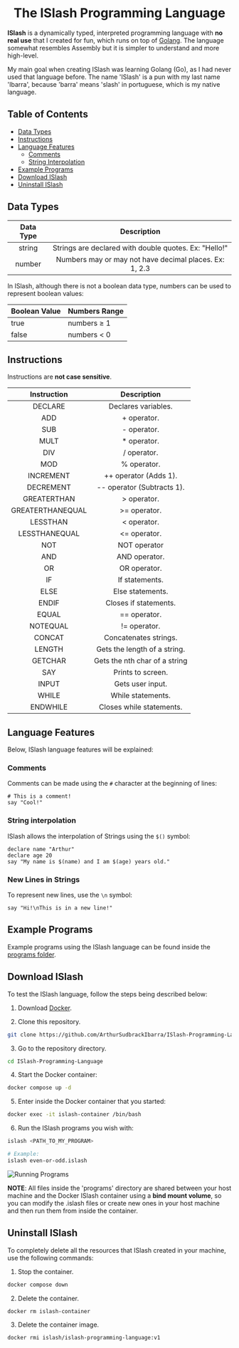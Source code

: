 <h1 align="center">The ISlash Programming Language</h1>

**ISlash** is a dynamically typed, interpreted programming language with **no real use** that I created for fun, which runs on top of [Golang](https://go.dev/). The language somewhat resembles Assembly but it is simpler to understand and more high-level.

My main goal when creating ISlash was learning Golang (Go), as I had never used that language before. The name 'ISlash' is a pun with my last name 'Ibarra', because 'barra' means 'slash' in portuguese, which is my native language.

## Table of Contents

* [Data Types](#data-types)
* [Instructions](#instructions)
* [Language Features](#language-features)
    * [Comments](#comments)
    * [String Interpolation](#string-interpolation)
* [Example Programs](#example-programs)
* [Download ISlash](#download-islash)
* [Uninstall ISlash](#uninstall-islash)
 
## Data Types

| Data Type |                       Description                      |
|:---------:|:------------------------------------------------------:|
|   string  |  Strings are declared with double quotes. Ex: "Hello!" |
|   number  | Numbers may or may not have decimal places. Ex: 1, 2.3 |

In ISlash, although there is not a boolean data type, numbers can be used to represent boolean values:

| Boolean Value | Numbers Range |
|---------------|---------------|
| true          | numbers ≥ 1   |
| false         | numbers < 0   |

## Instructions

Instructions are **not case sensitive**.

|    Instruction   |          Description          |
|:----------------:|:-----------------------------:|
|      DECLARE     |      Declares variables.      |
|        ADD       |          + operator.          |
|        SUB       |          - operator.          |
|       MULT       |          * operator.          |
|        DIV       |          / operator.          |
|        MOD       |          % operator.          |
|     INCREMENT    |     ++ operator (Adds 1).     |
|     DECREMENT    |   -- operator (Subtracts 1).  |
|    GREATERTHAN   |          > operator.          |
| GREATERTHANEQUAL |          >= operator.         |
|     LESSTHAN     |          < operator.          |
|   LESSTHANEQUAL  |          <= operator.         |
|        NOT       |          NOT operator         |
|        AND       |         AND operator.         |
|        OR        |          OR operator.         |
|        IF        |         If statements.        |
|       ELSE       |        Else statements.       |
|       ENDIF      |     Closes if statements.     |
|       EQUAL      |          == operator.         |
|     NOTEQUAL     |          != operator.         |
|      CONCAT      |     Concatenates strings.     |
|      LENGTH      |  Gets the length of a string. |
|      GETCHAR     | Gets the nth char of a string |
|        SAY       |       Prints to screen.       |
|       INPUT      |        Gets user input.       |
|       WHILE      |       While statements.       |
|     ENDWHILE     |    Closes while statements.   |

## Language Features

Below, ISlash language features will be explained:

### Comments

Comments can be made using the `#` character at the beginning of lines:

```
# This is a comment!
say "Cool!"
```

### String interpolation

ISlash allows the interpolation of Strings using the `$()` symbol:

```
declare name "Arthur"
declare age 20
say "My name is $(name) and I am $(age) years old."
```

### New Lines in Strings

To represent new lines, use the `\n` symbol:

```
say "Hi!\nThis is in a new line!"
```

## Example Programs

Example programs using the ISlash language can be found inside the [programs folder](https://github.com/ArthurSudbrackIbarra/ISlash-Programming-Language/tree/main/programs).

## Download ISlash

To test the ISlash language, follow the steps being described below:

1. Download [Docker](https://www.docker.com/products/docker-desktop/).

2. Clone this repository.

```sh
git clone https://github.com/ArthurSudbrackIbarra/ISlash-Programming-Language.git
```

3. Go to the repository directory.

```sh
cd ISlash-Programming-Language
```

4. Start the Docker container:

```sh
docker compose up -d
```

5. Enter inside the Docker container that you started:

```sh
docker exec -it islash-container /bin/bash
```

6. Run the ISlash programs you wish with:

```sh
islash <PATH_TO_MY_PROGRAM>

# Example:
islash even-or-odd.islash
```

![Running Programs](https://user-images.githubusercontent.com/69170322/183312708-8dfb28cc-7c13-418f-9f92-bb55927b13ab.png)

**NOTE**: All files inside the 'programs' directory are shared between your host machine and the Docker ISlash container using a **bind mount volume**, so you can modify the .islash files or create new ones in your host machine and then run them from inside the container. 

## Uninstall ISlash

To completely delete all the resources that ISlash created in your machine, use the following commands:

1. Stop the container.

```sh
docker compose down
```

2. Delete the container.

```sh
docker rm islash-container
```

3. Delete the container image.

```sh
docker rmi islash/islash-programming-language:v1
```